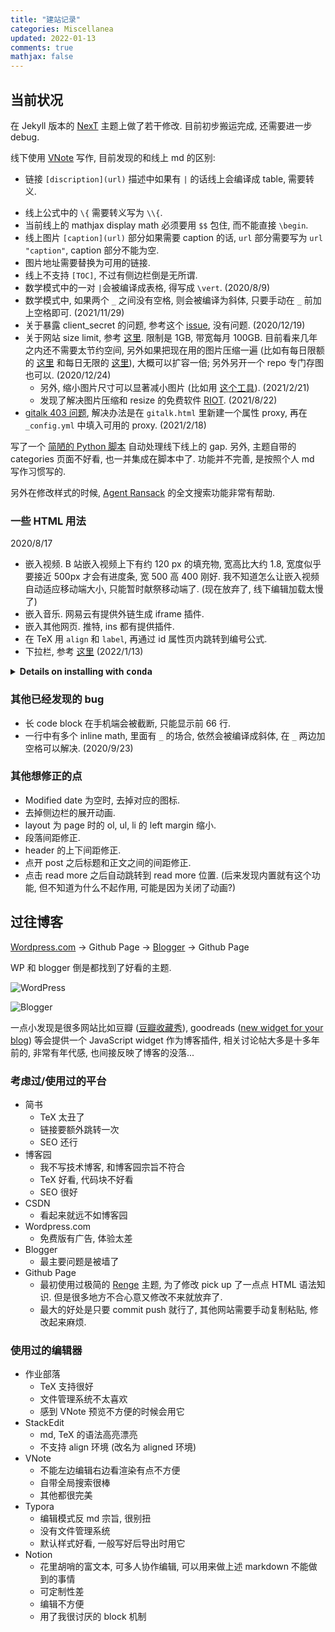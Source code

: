 ```yaml
---
title: "建站记录"
categories: Miscellanea
updated: 2022-01-13
comments: true
mathjax: false
---
```


## 当前状况

在 Jekyll 版本的 [NexT](https://github.com/simpleyyt/jekyll-theme-next) 主题上做了若干修改. 目前初步搬运完成, 还需要进一步 debug.

线下使用 [VNote](https://vnote.readthedocs.io/zh_CN/latest/) 写作, 目前发现的和线上 md 的区别:

- 链接 `[discription](url)` 描述中如果有 `|` 的话线上会编译成 table, 需要转义.
<!-- more -->
- 线上公式中的 `\{` 需要转义写为 `\\{`.
- 当前线上的 mathjax display math 必须要用 `$$` 包住, 而不能直接 `\begin`.
- 线上图片 `[caption](url)` 部分如果需要 caption 的话, `url` 部分需要写为 `url "caption"`, caption 部分不能为空.
- 图片地址需要替换为可用的链接.
- 线上不支持 `[TOC]`, 不过有侧边栏倒是无所谓.
- 数学模式中的一对 `|`会被编译成表格, 得写成 `\vert`. (2020/8/9)
- 数学模式中, 如果两个 `_` 之间没有空格, 则会被编译为斜体, 只要手动在 `_` 前加上空格即可. (2021/11/29)
- 关于暴露 client_secret 的问题, 参考这个 [issue](https://github.com/gitalk/gitalk/issues/150), 没有问题. (2020/12/19)
- 关于网站 size limit, 参考 [这里](https://docs.github.com/en/free-pro-team@latest/github/working-with-github-pages/about-github-pages). 限制是 1GB, 带宽每月 100GB. 目前看来几年之内还不需要太节约空间, 另外如果把现在用的图片压缩一遍 (比如有每日限额的 [这里](https://compressor.io/) 和每日无限的 [这里](https://kraken.io/web-interface)), 大概可以扩容一倍; 另外另开一个 repo 专门存图也可以. (2020/12/24)
    - 另外, 缩小图片尺寸可以显著减小图片 (比如用 [这个工具](https://www.iloveimg.com/resize-image)). (2021/2/21)
    - 发现了解决图片压缩和 resize 的免费软件 [RIOT](https://riot-optimizer.com/). (2021/8/22)
- [gitalk 403 问题](https://cuiqingcai.com/30010.html), 解决办法是在 `gitalk.html` 里新建一个属性 proxy, 再在 `_config.yml` 中填入可用的 proxy. (2021/2/18)

写了一个 [简陋的 Python 脚本](https://github.com/Shiina18/shiina18.github.io/blob/master/assets/codes/github_blog_transformer.py) 自动处理线下线上的 gap. 另外, 主题自带的 categories 页面不好看, 也一并集成在脚本中了. 功能并不完善, 是按照个人 md 写作习惯写的.

另外在修改样式的时候, [Agent Ransack](https://www.mythicsoft.com/agentransack/) 的全文搜索功能非常有帮助.

### 一些 HTML 用法

2020/8/17

- 嵌入视频. B 站嵌入视频上下有约 120 px 的填充物, 宽高比大约 1.8, 宽度似乎要接近 500px 才会有进度条, 宽 500 高 400 刚好. 我不知道怎么让嵌入视频自动适应移动端大小, 只能暂时献祭移动端了. (现在放弃了, 线下编辑加载太慢了)
- 嵌入音乐. 网易云有提供外链生成 iframe 插件. 
- 嵌入其他网页. 推特, ins 都有提供插件. 
- 在 TeX 用 `align` 和 `label`, 再通过 id 属性页内跳转到编号公式.
- 下拉栏, 参考 [这里](https://github.com/snorkel-team/snorkel/blob/master/README.md) (2022/1/13)

<details><summary><b>Details on installing with <tt>conda</tt></b></summary>
<p>

The following example commands give some more color on installing with `conda`.
These commands assume that your `conda` installation is Python 3.6,
and that you want to use a virtual environment called `snorkel-env`.

```bash
# [OPTIONAL] Activate a virtual environment called "snorkel"
conda create --yes -n snorkel-env python=3.6
conda activate snorkel-env

# We specify PyTorch here to ensure compatibility, but it may not be necessary.
conda install pytorch==1.1.0 -c pytorch
conda install snorkel==0.9.0 -c conda-forge
```

</p>
</details>

### 其他已经发现的 bug

- 长 code block 在手机端会被截断, 只能显示前 66 行.
- 一行中有多个 inline math, 里面有 `_` 的场合, 依然会被编译成斜体, 在 `_` 两边加空格可以解决. (2020/9/23)

### 其他想修正的点

- Modified date 为空时, 去掉对应的图标.
- 去掉侧边栏的展开动画.
- layout 为 page 时的 ol, ul, li 的 left margin 缩小.
- 段落间距修正.
- header 的上下间距修正.
- 点开 post 之后标题和正文之间的间距修正.
- 点击 read more 之后自动跳转到 read more 位置. (后来发现内置就有这个功能, 但不知道为什么不起作用, 可能是因为关闭了动画?)

## 过往博客

[Wordpress.com](https://shiina1418.wordpress.com/) -> Github Page -> [Blogger](https://randomwalk034.blogspot.com/) -> Github Page

WP 和 blogger 倒是都找到了好看的主题. 

![WordPress](https://shiina18.github.io/assets/posts/images/20200817232911683_26586.png "WordPress")

![Blogger](https://shiina18.github.io/assets/posts/images/20200817232813332_31551.png "Blogger")

一点小发现是很多网站比如豆瓣 ([豆瓣收藏秀](https://www.douban.com/service/badgemaker)), goodreads ([new widget for your blog](https://www.goodreads.com/blog/show/42-new-widget-for-your-blog)) 等会提供一个 JavaScript widget 作为博客插件, 相关讨论帖大多是十多年前的, 非常有年代感, 也间接反映了博客的没落...

### 考虑过/使用过的平台

- 简书
    - TeX 太丑了
    - 链接要额外跳转一次
    - SEO 还行
- 博客园
    - 我不写技术博客, 和博客园宗旨不符合
    - TeX 好看, 代码块不好看
    - SEO 很好
- CSDN
    - 看起来就远不如博客园
- Wordpress.com
    - 免费版有广告, 体验太差
- Blogger
    - 最主要问题是被墙了
- Github Page
    - 最初使用过极简的 [Renge](https://github.com/billyfish152/Renge) 主题, 为了修改 pick up 了一点点 HTML 语法知识. 但是很多地方不合心意又修改不来就放弃了.
    - 最大的好处是只要 commit push 就行了, 其他网站需要手动复制粘贴, 修改起来麻烦.

### 使用过的编辑器

- 作业部落
    - TeX 支持很好
    - 文件管理系统不太喜欢
    - 感到 VNote 预览不方便的时候会用它
- StackEdit
    - md, TeX 的语法高亮漂亮
    - 不支持 align 环境 (改名为 aligned 环境)
- VNote
    - 不能左边编辑右边看渲染有点不方便
    - 自带全局搜索很棒
    - 其他都很完美
- Typora
    - 编辑模式反 md 宗旨, 很别扭
    - 没有文件管理系统
    - 默认样式好看, 一般写好后导出时用它
- Notion
    - 花里胡哨的富文本, 可多人协作编辑, 可以用来做上述 markdown 不能做到的事情
    - 可定制性差
    - 编辑不方便
    - 用了我很讨厌的 block 机制